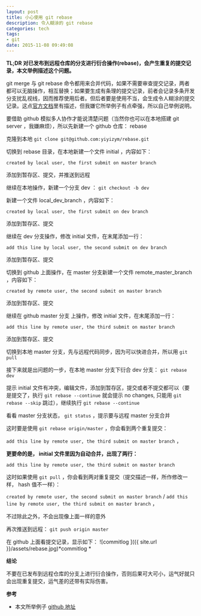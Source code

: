 ```yaml
---
layout: post
title: 小心使用 git rebase
description: 令人糊涂的 git rebase
categories: tech
tags:
- git
date: 2015-11-08 09:49:08
---
```



**TL;DR 对已发布到远程仓库的分支进行衍合操作(rebase)，会产生重复的提交记录，本文举例描述这个问题。**

git merge 与 git rebase 命令都用来合并代码，如果不需要审查提交记录，两者都可以无脑操作，相互替换；如果要生成有条理的提交记录，前者会记录多条开发分支扰乱视线，因而推荐使用后者。但后者要是使用不当，会生成令人糊涂的提交记录。这点[官方文档](https://git-scm.com/book/zh/v1/Git-%E5%88%86%E6%94%AF-%E5%88%86%E6%94%AF%E7%9A%84%E8%A1%8D%E5%90%88)里有描述，但我嫌它所举例子有点牵强，所以自己举例说明。

要借助 github 模拟多人协作才能说清楚问题（当然你也可以在本地搭建 git server ，我嫌麻烦），所以先新建一个 github 仓库： rebase

克隆到本地 `git clone git@github.com:yiyizym/rebase.git`

切换到 rebase 目录，在本地新建一个文件 initial ，内容如下：

 `created by local user, the first submit on master branch`

添加到暂存区、提交，并推送到远程

继续在本地操作，新建一个分支 dev ： `git checkout -b dev`

新建一个文件 local_dev_branch ，内容如下：

 `created by local user, the first submit on dev branch`

添加到暂存区、提交

继续在 dev 分支操作，修改 initial 文件，在末尾添加一行：

 `add this line by local user, the second submit on dev branch`

添加到暂存区、提交

切换到 github 上面操作，在 master 分支新建一个文件 remote_master_branch ，内容如下：

 `created by remote user, the second submit on master branch`

添加到暂存区、提交

继续在 github master 分支 上操作，修改 initial 文件，在末尾添加一行：

 `add this line by remote user, the third submit on master branch`

添加到暂存区、提交

切换到本地 master 分支，先与远程代码同步，因为可以快进合并，所以用 `git pull`

接下来就是出问题的一步，在本地 master 分支下衍合 dev 分支： `git rebase dev`

提示 initial 文件有冲突，编辑文件，添加到暂存区，提交或者不提交都可以（要是提交了，执行 `git rebase --continue` 就会提示 no changes, 只能用 `git rebase --skip` 跳过），继续执行 `git rebase --continue`

看看 master 分支状态， `git status` ，提示要与远程 master 分支合并

这时要是使用 `git rebase origin/master` ，你会看到两个重复提交：

 `add this line by remote user, the third submit on master branch` ，


**更要命的是， initial 文件里因为自动合并，出现了两行：**

  `add this line by remote user, the third submit on master branch`

这时如果使用 `git pull` ，你会看到两对重复提交（提交描述一样，所作修改一样， hash 值不一样）：

 `created by remote user, the second submit on master branch` / `add this line by remote user, the third submit on master branch` ，


 不过除此之外，不会出现像上面一样的意外

再次推送到远程： `git push origin master`

在 github 上面看提交记录，显示如下：
![commitlog ]({{ site.url }}/assets/rebase.jpg)*commitlog *


**结论**

不要在已发布到远程仓库的分支上进行衍合操作，否则后果可大可小，运气好就只会出现重复提交，运气差的还带有实际伤害。

**参考**

- 本文所举例子 [github 地址](https://github.com/yiyizym/rebase)